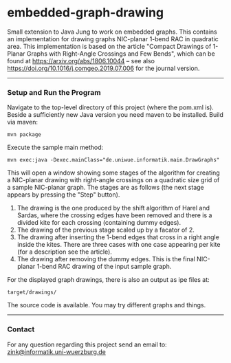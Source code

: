 # embedded-graph-drawing
Small extension to Java Jung to work on embedded graphs.
This contains an implementation for drawing graphs NIC-planar 1-bend RAC in quadratic area.
This implementation is based on the article "Compact Drawings of 1-Planar Graphs with Right-Angle Crossings and Few Bends", which can be found at https://arxiv.org/abs/1806.10044 – see also https://doi.org/10.1016/j.comgeo.2019.07.006 for the journal version.

---------------------------------------

### Setup and Run the Program

Navigate to the top-level directory of this project (where the pom.xml is).
Beside a sufficiently new Java version you need maven to be installed.
Build via maven:

    mvn package

Execute the sample main method:

    mvn exec:java -Dexec.mainClass="de.uniwue.informatik.main.DrawGraphs"

This will open a window showing some stages of the algorithm for creating a NIC-planar drawing with right-angle crossings on a quadratic size grid of a sample NIC-planar graph.
The stages are as follows (the next stage appears by pressing the "Step" button).
1. The drawing is the one produced by the shift algorithm of Harel and Sardas, where the crossing edges have been removed and there is a divided kite for each crossing (containing dummy edges).
2. The drawing of the previous stage scaled up by a facator of 2.
3. The drawing after inserting the 1-bend edges that cross in a right angle inside the kites. There are three cases with one case appearing per kite (for a description see the article).
4. The drawing after removing the dummy edges. This is the final NIC-planar 1-bend RAC drawing of the input sample graph.

For the displayed graph drawings, there is also an output as ipe files at:

    target/drawings/

The source code is available.
You may try different graphs and things.

---------------------------------------

### Contact
For any question regarding this project send an email to: [zink@informatik.uni-wuerzburg.de](mailto:zink@informatik.uni-wuerzburg.de)
